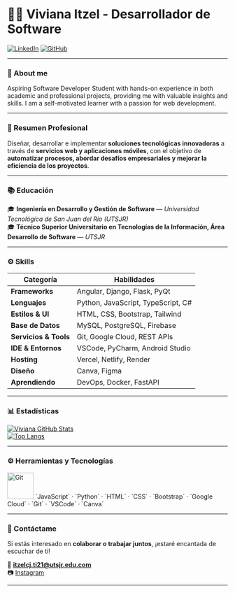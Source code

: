 # 👨‍💻 Viviana Itzel - Desarrollador de Software  

[![LinkedIn](https://img.shields.io/badge/LinkedIn-0077B5?style=flat-square&logo=linkedin&logoColor=white)]([https://www.linkedin.com/in/tu-perfil-linkedin](https://www.linkedin.com/in/viviana-itzel-cruz-de-jesus-32934b253/))
[![GitHub](https://img.shields.io/badge/GitHub-181717?style=flat-square&logo=github&logoColor=white)](https://github.com/ViviCruz03)

---

### 👋 About me
Aspiring Software Developer Student with hands-on experience in both academic and professional projects, providing me with valuable insights and skills. I am a self-motivated learner with a passion for web development.

---

### 📘 Resumen Profesional  
Diseñar, desarrollar e implementar **soluciones tecnológicas innovadoras** a través de **servicios web y aplicaciones móviles**, con el objetivo de **automatizar procesos, abordar desafíos empresariales y mejorar la eficiencia de los proyectos**.


---

### 📚 Educación  
🎓 **Ingeniería en Desarrollo y Gestión de Software** — *Universidad Tecnológica de San Juan del Río (UTSJR)*  
🎓 **Técnico Superior Universitario en Tecnologías de la Información, Área Desarrollo de Software** — *UTSJR*

---

### ⚙️ Skills  

| **Categoría** | **Habilidades** |
|----------------|----------------|
| **Frameworks** | Angular, Django, Flask, PyQt |
| **Lenguajes** | Python, JavaScript, TypeScript, C# |
| **Estilos & UI** | HTML, CSS, Bootstrap, Tailwind |
| **Base de Datos** | MySQL, PostgreSQL, Firebase |
| **Servicios & Tools** | Git, Google Cloud, REST APIs |
| **IDE & Entornos** | VSCode, PyCharm, Android Studio |
| **Hosting** | Vercel, Netlify, Render |
| **Diseño** | Canva, Figma |
| **Aprendiendo** | DevOps, Docker, FastAPI |

---

### 📊 Estadísticas  

[![Viviana GitHub Stats](https://github-readme-stats.vercel.app/api?username=ViviCruz03&show_icons=true&theme=radical)](https://github.com/ViviCruz03)  
[![Top Langs](https://github-readme-stats.vercel.app/api/top-langs/?username=ViviCruz03&layout=compact&theme=radical)](https://github.com/ViviCruz03)

---

### ⚙️ Herramientas y Tecnologías  
<img src="https://cdn3.iconfinder.com/data/icons/social-media-2169/24/social_media_social_media_logo_git-512.png" alt="Git" width="60">
`JavaScript` · `Python` · `HTML` · `CSS` · `Bootstrap` · `Google Cloud` · `Git` · `VSCode` · `Canva`

---

### 💌 Contáctame  

Si estás interesado en **colaborar o trabajar juntos**, ¡estaré encantada de escuchar de ti!  

📧 **[itzelcj.ti21@utsjr.edu.com](mailto:itzelcj.ti21@utsjr.edu.com)**  
📷 [Instagram](https://www.instagram.com/anai_vivv)

---

